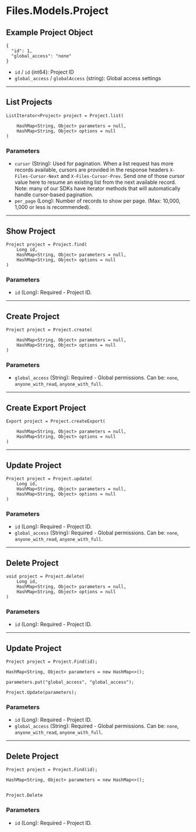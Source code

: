 # Files.Models.Project

## Example Project Object

```
{
  "id": 1,
  "global_access": "none"
}
```

* `id` / `id`  (int64): Project ID
* `global_access` / `globalAccess`  (string): Global access settings


---

## List Projects

```
ListIterator<Project> project = Project.list(
    
    HashMap<String, Object> parameters = null,
    HashMap<String, Object> options = null
)
```

### Parameters

* `cursor` (String): Used for pagination.  When a list request has more records available, cursors are provided in the response headers `X-Files-Cursor-Next` and `X-Files-Cursor-Prev`.  Send one of those cursor value here to resume an existing list from the next available record.  Note: many of our SDKs have iterator methods that will automatically handle cursor-based pagination.
* `per_page` (Long): Number of records to show per page.  (Max: 10,000, 1,000 or less is recommended).


---

## Show Project

```
Project project = Project.find(
    Long id, 
    HashMap<String, Object> parameters = null,
    HashMap<String, Object> options = null
)
```

### Parameters

* `id` (Long): Required - Project ID.


---

## Create Project

```
Project project = Project.create(
    
    HashMap<String, Object> parameters = null,
    HashMap<String, Object> options = null
)
```

### Parameters

* `global_access` (String): Required - Global permissions.  Can be: `none`, `anyone_with_read`, `anyone_with_full`.


---

## Create Export Project

```
Export project = Project.createExport(
    
    HashMap<String, Object> parameters = null,
    HashMap<String, Object> options = null
)
```


---

## Update Project

```
Project project = Project.update(
    Long id, 
    HashMap<String, Object> parameters = null,
    HashMap<String, Object> options = null
)
```

### Parameters

* `id` (Long): Required - Project ID.
* `global_access` (String): Required - Global permissions.  Can be: `none`, `anyone_with_read`, `anyone_with_full`.


---

## Delete Project

```
void project = Project.delete(
    Long id, 
    HashMap<String, Object> parameters = null,
    HashMap<String, Object> options = null
)
```

### Parameters

* `id` (Long): Required - Project ID.


---

## Update Project

```
Project project = Project.Find(id);

HashMap<String, Object> parameters = new HashMap<>();

parameters.put("global_access", "global_access");

Project.Update(parameters);
```

### Parameters

* `id` (Long): Required - Project ID.
* `global_access` (String): Required - Global permissions.  Can be: `none`, `anyone_with_read`, `anyone_with_full`.


---

## Delete Project

```
Project project = Project.Find(id);

HashMap<String, Object> parameters = new HashMap<>();


Project.Delete
```

### Parameters

* `id` (Long): Required - Project ID.
